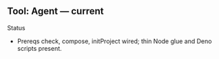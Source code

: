 ## Tool: Agent — current

Status

- Prereqs check, compose, initProject wired; thin Node glue and Deno scripts present.
